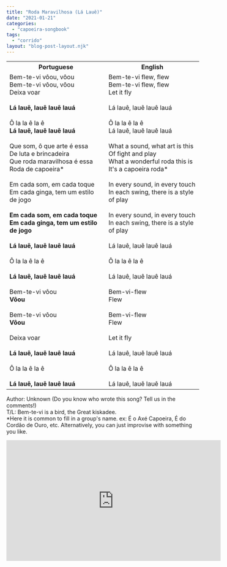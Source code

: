 ```yaml
---
title: "Roda Maravilhosa (Lá Lauê)"
date: "2021-01-21"
categories: 
  - "capoeira-songbook"
tags: 
  - "corrido"
layout: "blog-post-layout.njk"
---
```


<table class="capoeira-table">
    <tr class="header-row">
        <th>Portuguese</th>
        <th>English</th>
    </tr>
    <tr>
        <td>
            Bem-te-vi vôou, vôou<br>
            Bem-te-vi vôou, vôou<br>
            Deixa voar<br>
            <br>
            <strong>Lá lauê, lauê lauê lauá</strong><br>
            <br>
            Ô la la ê la ê<br>
            <strong>Lá lauê, lauê lauê lauá</strong><br>
            <br>
            Que som, ô que arte é essa<br>
            De luta e brincadeira<br>
            Que roda maravilhosa é essa<br>
            Roda de capoeira*<br>
            <br>
            Em cada som, em cada toque<br>
            Em cada ginga, tem um estilo de jogo<br>
            <br>
            <strong>Em cada som, em cada toque<br>
            Em cada ginga, tem um estilo de jogo</strong><br>
            <br>
            <strong>Lá lauê, lauê lauê lauá</strong><br>
            <br>
            Ô la la ê la ê<br>
            <br>
            <strong>Lá lauê, lauê lauê lauá</strong><br>
            <br>
            Bem-te-vi vôou<br>
            <strong>Vôou</strong><br>
            <br>
            Bem-te-vi vôou<br>
            <strong>Vôou</strong><br>
            <br>
            Deixa voar<br>
            <br>
            <strong>Lá lauê, lauê lauê lauá</strong><br>
            <br>
            Ô la la ê la ê<br>
            <br>
            <strong>Lá lauê, lauê lauê lauá</strong>
        </td>
        <td>
            Bem-te-vi flew, flew<br>
            Bem-te-vi flew, flew<br>
            Let it fly<br>
            <br>
            Lá lauê, lauê lauê lauá<br>
            <br>
            Ô la la ê la ê<br>
            Lá lauê, lauê lauê lauá<br>
            <br>
            What a sound, what art is this<br>
            Of fight and play<br>
            What a wonderful roda this is<br>
            It's a capoeira roda*<br>
            <br>
            In every sound, in every touch<br>
            In each swing, there is a style of play<br>
            <br>
            In every sound, in every touch<br>
            In each swing, there is a style of play<br>
            <br>
            Lá lauê, lauê lauê lauá<br>
            <br>
            Ô la la ê la ê<br>
            <br>
            Lá lauê, lauê lauê lauá<br>
            <br>
            Bem-vi-flew<br>
            Flew<br>
            <br>
            Bem-vi-flew<br>
            Flew<br>
            <br>
            Let it fly<br>
            <br>
            Lá lauê, lauê lauê lauá<br>
            <br>
            Ô la la ê la ê<br>
            <br>
            Lá lauê, lauê lauê lauá
        </td>
    </tr>
</table>

<figcaption>

Author: Unknown (Do you know who wrote this song? Tell us in the comments!)  
T/L: Bem-te-vi is a bird, the Great kiskadee.  
\*Here it is common to fill in a group's name. ex: É o Axé Capoeira, É do Cordão de Ouro, etc. Alternatively, you can just improvise with something you like.

</figcaption>

<iframe width="560" height="315" src="https://www.youtube.com/embed/C_rYxHraOQg" title="YouTube video player" frameborder="0" allow="accelerometer; autoplay; clipboard-write; encrypted-media; gyroscope; picture-in-picture" allowfullscreen></iframe>